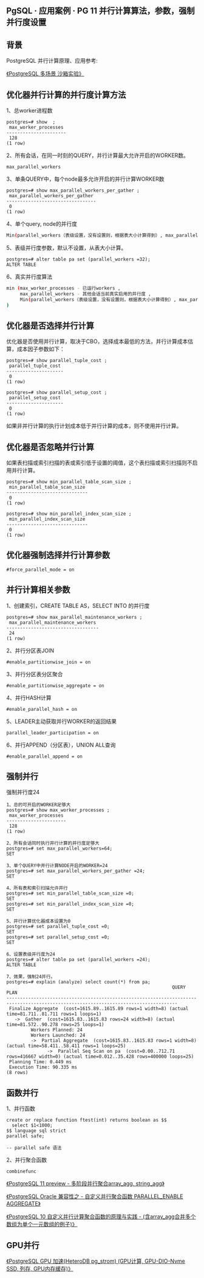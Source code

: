 ## PgSQL · 应用案例 · PG 11 并行计算算法，参数，强制并行度设置


    
## 背景

PostgreSQL 并行计算原理、应用参考:  


[《PostgreSQL 多场景 沙箱实验》][0]  

## 优化器并行计算的并行度计算方法

1、总worker进程数  

```LANG
postgres=# show  ;      
 max_worker_processes     
----------------------    
 128    
(1 row)    

```


2、所有会话，在同一时刻的QUERY，并行计算最大允许开启的WORKER数。  

```LANG
max_parallel_workers    

```


3、单条QUERY中，每个node最多允许开启的并行计算WORKER数  

```LANG
postgres=# show max_parallel_workers_per_gather ;    
 max_parallel_workers_per_gather     
---------------------------------    
 0    
(1 row)    

```


4、单个query, node的并行度  

```bash
Min(parallel_workers（表级设置，没有设置则，根据表大小计算得到）, max_parallel_workers_per_gather)    

```


5、表级并行度参数，默认不设置，从表大小计算。  

```LANG
postgres=# alter table pa set (parallel_workers =32);    
ALTER TABLE    

```


6、真实并行度算法  

```bash
min (max_worker_processes - 已运行workers ,     
     max_parallel_workers - 其他会话当前真实启用的并行度 ,      
     Min(parallel_workers（表级设置，没有设置则，根据表大小计算得到）, max_parallel_workers_per_gather)     
)    

```

## 优化器是否选择并行计算

优化器是否使用并行计算，取决于CBO，选择成本最低的方法，并行计算成本估算，成本因子参数如下：  

```LANG
postgres=# show parallel_tuple_cost ;    
 parallel_tuple_cost     
---------------------    
 0    
(1 row)    
             
postgres=# show parallel_setup_cost ;    
 parallel_setup_cost     
---------------------    
 0    
(1 row)    

```


如果非并行计算的执行计划成本低于并行计算的成本，则不使用并行计算。  

## 优化器是否忽略并行计算

如果表扫描或索引扫描的表或索引低于设置的阈值，这个表扫描或索引扫描则不启用并行计算。  

```LANG
postgres=# show min_parallel_table_scan_size ;    
 min_parallel_table_scan_size     
------------------------------    
 0    
(1 row)    
    
postgres=# show min_parallel_index_scan_size ;    
 min_parallel_index_scan_size     
------------------------------    
 0    
(1 row)    

```

## 优化器强制选择并行计算参数

```LANG
#force_parallel_mode = on    

```

## 并行计算相关参数

1、创建索引，CREATE TABLE AS，SELECT INTO 的并行度  

```LANG
postgres=# show max_parallel_maintenance_workers ;    
 max_parallel_maintenance_workers     
----------------------------------    
 24    
(1 row)    

```


2、并行分区表JOIN  

```LANG
#enable_partitionwise_join = on    

```


3、并行分区表分区聚合  

```LANG
#enable_partitionwise_aggregate = on    

```


4、并行HASH计算  

```LANG
#enable_parallel_hash = on    

```


5、LEADER主动获取并行WORKER的返回结果  

```LANG
parallel_leader_participation = on    

```


6、并行APPEND（分区表），UNION ALL查询  

```LANG
#enable_parallel_append = on    

```

## 强制并行

强制并行度24  

```LANG
1、总的可开启的WORKER足够大  
postgres=# show max_worker_processes ;  
 max_worker_processes   
----------------------  
 128  
(1 row)  
  
2、所有会话同时执行并行计算的并行度足够大  
postgres=# set max_parallel_workers=64;  
SET  
  
3、单个QUERY中并行计算NODE开启的WORKER=24  
postgres=# set max_parallel_workers_per_gather =24;  
SET  
  
4、所有表和索引扫描允许并行  
postgres=# set min_parallel_table_scan_size =0;  
SET  
postgres=# set min_parallel_index_scan_size =0;  
SET  
  
5、并行计算优化器成本设置为0  
postgres=# set parallel_tuple_cost =0;  
SET  
postgres=# set parallel_setup_cost =0;  
SET  
  
6、设置表级并行度为24  
postgres=# alter table pa set (parallel_workers =24);  
ALTER TABLE  
  
7、效果，强制24并行。  
postgres=# explain (analyze) select count(*) from pa;  
                                                             QUERY PLAN                                                                
-------------------------------------------------------------------------------------------------------------------------------------  
 Finalize Aggregate  (cost=1615.89..1615.89 rows=1 width=8) (actual time=81.711..81.711 rows=1 loops=1)  
   ->  Gather  (cost=1615.83..1615.83 rows=24 width=8) (actual time=81.572..90.278 rows=25 loops=1)  
         Workers Planned: 24  
         Workers Launched: 24  
         ->  Partial Aggregate  (cost=1615.83..1615.83 rows=1 width=8) (actual time=58.411..58.411 rows=1 loops=25)  
               ->  Parallel Seq Scan on pa  (cost=0.00..712.71 rows=416667 width=0) (actual time=0.012..35.428 rows=400000 loops=25)  
 Planning Time: 0.449 ms  
 Execution Time: 90.335 ms  
(8 rows)  

```

## 函数并行

1、并行函数  

```LANG
create or replace function ftest(int) returns boolean as $$    
  select $1<1000;    
$$ language sql strict    
parallel safe;    
    
-- parallel safe 语法    

```


2、并行聚合函数  

```LANG
combinefunc    

```


[《PostgreSQL 11 preview - 多阶段并行聚合array_agg, string_agg》][1]  


[《PostgreSQL Oracle 兼容性之 - 自定义并行聚合函数 PARALLEL_ENABLE AGGREGATE》][2]  


[《PostgreSQL 10 自定义并行计算聚合函数的原理与实践 - (含array_agg合并多个数组为单个一元数组的例子)》][3]  

## GPU并行

[《PostgreSQL GPU 加速(HeteroDB pg_strom) (GPU计算, GPU-DIO-Nvme SSD, 列存, GPU内存缓存)》][4]  


[0]: https://github.com/digoal/blog/blob/master/201805/20180524_02.md
[1]: https://github.com/digoal/blog/blob/master/201803/20180322_11.md
[2]: https://github.com/digoal/blog/blob/master/201803/20180312_03.md
[3]: https://github.com/digoal/blog/blob/master/201801/20180119_04.md
[4]: https://github.com/digoal/blog/blob/master/201806/20180602_02.md